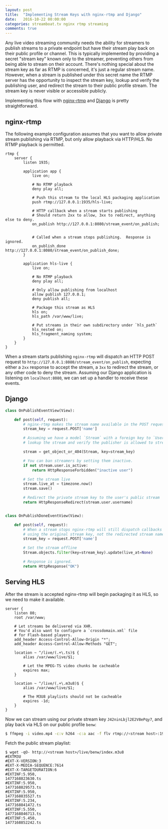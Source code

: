 ```yaml
---
layout: post
title:  "Implementing Stream Keys with nginx-rtmp and Django"
date:   2016-10-22 00:00:00
categories: streamboat.tv nginx rtmp streaming
comments: true
---
```


Any live video streaming community needs the ability for streamers to publish streams to a private endpoint but have their stream play back on their public profile or channel.  This is typically implemented by providing a secret "stream key" known only to the streamer, preventing others from being able to stream on their account.  There's nothing special about the stream key as far as RTMP is concerned, it's just a regular stream name.  However, when a stream is published under this secret name the RTMP server has the opportunity to inspect the stream key, lookup and verify the publishing user, and redirect the stream to their public profile stream.  The stream key is never visible or accessible publicly.

Implementing this flow with [nginx-rtmp](https://github.com/arut/nginx-rtmp-module) and [Django](https://www.djangoproject.com/) is pretty straightforward.

## nginx-rtmp
The following example configuration assumes that you want to allow private stream publishing via RTMP, but only allow playback via HTTP/HLS.  No RTMP playback is permitted.

```
rtmp {
    server {
        listen 1935;

        application app {
            live on;

            # No RTMP playback
            deny play all;

            # Push this stream to the local HLS packaging application
            push rtmp://127.0.0.1:1935/hls-live;

            # HTTP callback when a stream starts publishing
            # Should return 2xx to allow, 3xx to redirect, anything else to deny.
            on_publish http://127.0.0.1:8080/stream_event/on_publish;


            # Called when a stream stops publishing.  Response is ignored.
            on_publish_done http://127.0.0.1:8080/stream_event/on_publish_done;
        }

        application hls-live {
            live on;

            # No RTMP playback
            deny play all;

            # Only allow publishing from localhost
            allow publish 127.0.0.1;
            deny publish all;

            # Package this stream as HLS
            hls on;
            hls_path /var/www/live;

            # Put streams in their own subdirectory under `hls_path`
            hls_nested on;
            hls_fragment_naming system;
        }
    }
}
```

When a stream starts publishing `nginx-rtmp` will dispatch an HTTP POST request to `http://127.0.0.1:8080/stream_event/on_publish`, expecting either a `2xx` response to accept the stream, a `3xx` to redirect the stream, or any other code to deny the stream.  Assuming our Django application is listening on `localhost:8080`, we can set up a handler to receive these events.


## Django

```python
class OnPublishEventView(View):

    def post(self, request):
        # nginx-rtmp makes the stream name available in the POST request via `name`
        stream_key = request.POST['name']

        # Assuming we have a model `Stream` with a foreign key to `User`, we can
        # lookup the stream and verify the publisher is allowed to stream.

        stream = get_object_or_404(Stream, key=stream_key)

        # You can ban streamers by setting them inactive.
        if not stream.user.is_active:
            return HttpResponseForbidden("inactive user")

        # Set the stream live
        stream.live_at = timezone.now()
        stream.save()

        # Redirect the private stream key to the user's public stream
        return HttpResponseRedirect(stream.user.username)


class OnPublishDoneEventView(View):

    def post(self, request):
        # When a stream stops nginx-rtmp will still dispatch callbacks
        # using the original stream key, not the redirected stream name.
        stream_key = request.POST['name']

        # Set the stream offline
        Stream.objects.filter(key=stream_key).update(live_at=None)

        # Response is ignored.
        return HttpResponse("OK")
```

## Serving HLS
After the stream is accepted nginx-rtmp will begin packaging it as HLS, so we need to make it available.

```
server {
    listen 80;
    root /var/www;

    # Let streams be delivered via XHR.
    # You'd also want to configure a `crossdomain.xml` file
    # for Flash-based players.
    add_header Access-Control-Allow-Origin "*";
    add_header Access-Control-Allow-Methods "GET";

    location ~ ^/live/(.+\.ts)$ {
        alias /var/www/live/$1;

        # Let the MPEG-TS video chunks be cacheable
        expires max;
    }

    location ~ ^/live/(.+\.m3u8)$ {
        alias /var/www/live/$1;

        # The M3U8 playlists should not be cacheable
        expires -1d;
    }
}
```

Now we can stream using our private stream key `J42ninLbjl2E2V8ePqy7`, and play back via HLS on our public profile `benw`:

```sh
$ ffmpeg -i video.mp4 -c:v h264 -c:a aac -f flv rtmp://<stream host>:1935/app/J42ninLbjl2E2V8ePqy7
```

Fetch the public stream playlist:
```
$ wget -qO- http://<stream host>/live/benw/index.m3u8
#EXTM3U
#EXT-X-VERSION:3
#EXT-X-MEDIA-SEQUENCE:7614
#EXT-X-TARGETDURATION:6
#EXTINF:5.950,
1477168823630.ts
#EXTINF:5.950,
1477168829573.ts
#EXTINF:5.950,
1477168835527.ts
#EXTINF:5.234,
1477168841472.ts
#EXTINF:5.550,
1477168846713.ts
#EXTINF:5.450,
1477168852242.ts
```


